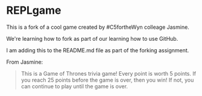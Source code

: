 # REPLgame

This is a fork of a cool game created by #C5fortheWyn colleage Jasmine.

We're learning how to fork as part of our learning how to use GitHub.

I am adding this to the README.md file as part of the forking assignment.

From Jasmine: 

> This is a Game of Thrones trivia game!
> Every point is worth 5 points. 
> If you reach 25 points before the game is over, then you win! 
> If not, you can continue to play until the game is over. 
